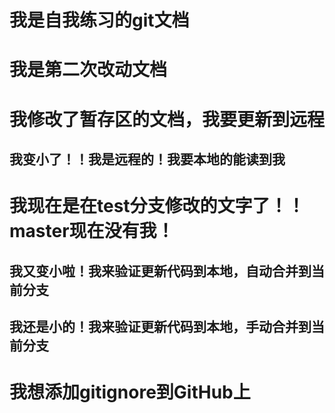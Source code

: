 # 我是自我练习的git文档

# 我是第二次改动文档

# 我修改了暂存区的文档，我要更新到远程

## 我变小了！！我是远程的！我要本地的能读到我


# 我现在是在test分支修改的文字了！！master现在没有我！


## 我又变小啦！我来验证更新代码到本地，自动合并到当前分支

## 我还是小的！我来验证更新代码到本地，手动合并到当前分支

# 我想添加gitignore到GitHub上